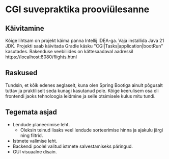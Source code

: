 # CGI suvepraktika prooviülesanne

## Käivitamine

Kõige lihtsam on projekt käima panna Intellij IDEA-ga. Vaja installida Java 21 JDK. Projekti saab käivitada Gradle käsku "CGI|Tasks|application|bootRun" kasutades. Rakenduse veebiliides on kättesaadaval aadressil https://localhost:8080/flights.html

## Raskused

Tundsin, et kõik edenes aeglaselt, kuna olen Spring Bootiga ainult põgusalt tuttav ja praktiliselt seda kunagi kasutanud pole. Kõige keerulisem osa oli frontendi jaoks tehnoloogia leidmine ja selle otsimisele kulus mitu tundi.

## Tegemata asjad

* Lendude planeerimise leht.
  * Oleksin teinud lisaks veel lendude sorteerimise hinna ja ajakulu järgi ning filtrid.
* Istmete valimise leht.
* Backendi poolel valitud istmete salvestamiseks päringud.
* GUI visuaalne disain.


